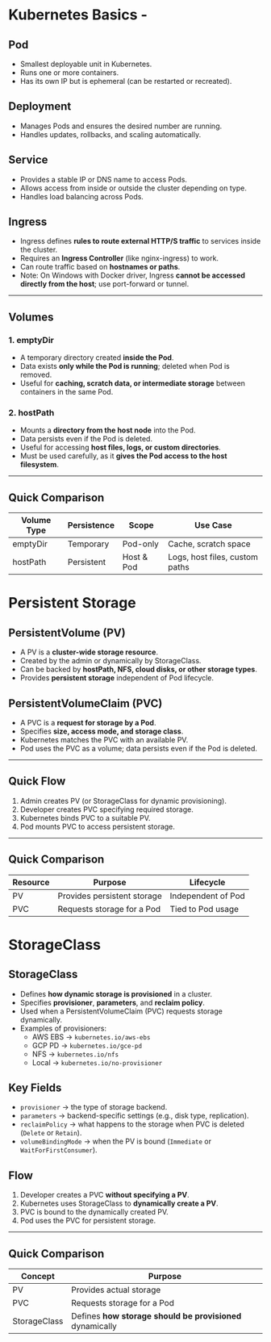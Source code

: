 # Kubernetes Basics - 

## Pod
- Smallest deployable unit in Kubernetes.
- Runs one or more containers.
- Has its own IP but is ephemeral (can be restarted or recreated).

## Deployment
- Manages Pods and ensures the desired number are running.
- Handles updates, rollbacks, and scaling automatically.

## Service
- Provides a stable IP or DNS name to access Pods.
- Allows access from inside or outside the cluster depending on type.
- Handles load balancing across Pods.


## Ingress
- Ingress defines **rules to route external HTTP/S traffic** to services inside the cluster.
- Requires an **Ingress Controller** (like nginx-ingress) to work.
- Can route traffic based on **hostnames or paths**.
- Note: On Windows with Docker driver, Ingress **cannot be accessed directly from the host**; use port-forward or tunnel.

---

## Volumes

### 1. emptyDir
- A temporary directory created **inside the Pod**.
- Data exists **only while the Pod is running**; deleted when Pod is removed.
- Useful for **caching, scratch data, or intermediate storage** between containers in the same Pod.

### 2. hostPath
- Mounts a **directory from the host node** into the Pod.
- Data persists even if the Pod is deleted.
- Useful for accessing **host files, logs, or custom directories**.
- Must be used carefully, as it **gives the Pod access to the host filesystem**.

---

## Quick Comparison

| Volume Type | Persistence | Scope            | Use Case                  |
|-------------|------------|-----------------|---------------------------|
| emptyDir    | Temporary  | Pod-only        | Cache, scratch space      |
| hostPath    | Persistent | Host & Pod      | Logs, host files, custom paths |

# Persistent Storage

## PersistentVolume (PV)
- A PV is a **cluster-wide storage resource**.
- Created by the admin or dynamically by StorageClass.
- Can be backed by **hostPath, NFS, cloud disks, or other storage types**.
- Provides **persistent storage** independent of Pod lifecycle.

## PersistentVolumeClaim (PVC)
- A PVC is a **request for storage by a Pod**.
- Specifies **size, access mode, and storage class**.
- Kubernetes matches the PVC with an available PV.
- Pod uses the PVC as a volume; data persists even if the Pod is deleted.

---

## Quick Flow
1. Admin creates PV (or StorageClass for dynamic provisioning).  
2. Developer creates PVC specifying required storage.  
3. Kubernetes binds PVC to a suitable PV.  
4. Pod mounts PVC to access persistent storage.

---

## Quick Comparison

| Resource | Purpose                        | Lifecycle           |
|----------|--------------------------------|------------------|
| PV       | Provides persistent storage     | Independent of Pod |
| PVC      | Requests storage for a Pod      | Tied to Pod usage  |

# StorageClass

## StorageClass
- Defines **how dynamic storage is provisioned** in a cluster.
- Specifies **provisioner**, **parameters**, and **reclaim policy**.
- Used when a PersistentVolumeClaim (PVC) requests storage dynamically.
- Examples of provisioners:  
  - AWS EBS → `kubernetes.io/aws-ebs`  
  - GCP PD → `kubernetes.io/gce-pd`  
  - NFS → `kubernetes.io/nfs`  
  - Local → `kubernetes.io/no-provisioner`

## Key Fields
- `provisioner` → the type of storage backend.  
- `parameters` → backend-specific settings (e.g., disk type, replication).  
- `reclaimPolicy` → what happens to the storage when PVC is deleted (`Delete` or `Retain`).  
- `volumeBindingMode` → when the PV is bound (`Immediate` or `WaitForFirstConsumer`).

## Flow
1. Developer creates a PVC **without specifying a PV**.  
2. Kubernetes uses StorageClass to **dynamically create a PV**.  
3. PVC is bound to the dynamically created PV.  
4. Pod uses the PVC for persistent storage.

---

## Quick Comparison

| Concept        | Purpose                                      |
|----------------|---------------------------------------------|
| PV             | Provides actual storage                      |
| PVC            | Requests storage for a Pod                   |
| StorageClass   | Defines **how storage should be provisioned** dynamically |


